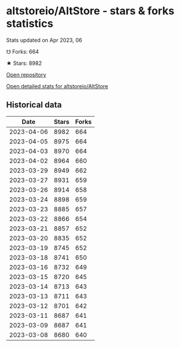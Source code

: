 # altstoreio/AltStore - stars & forks statistics

Stats updated on Apr 2023, 06

☋ Forks: 664

★ Stars: 8982

[Open repository](https://github.com/altstoreio/AltStore)

[Open detailed stats for altstoreio/AltStore](https://reviewgithub.com/rep/altstoreio/AltStore)

## Historical data
| Date | Stars | Forks |
|------|-------|-------|
| 2023-04-06 | 8982 | 664 | 
| 2023-04-05 | 8975 | 664 | 
| 2023-04-03 | 8970 | 664 | 
| 2023-04-02 | 8964 | 660 | 
| 2023-03-29 | 8949 | 662 | 
| 2023-03-27 | 8931 | 659 | 
| 2023-03-26 | 8914 | 658 | 
| 2023-03-24 | 8898 | 659 | 
| 2023-03-23 | 8885 | 657 | 
| 2023-03-22 | 8866 | 654 | 
| 2023-03-21 | 8857 | 652 | 
| 2023-03-20 | 8835 | 652 | 
| 2023-03-19 | 8745 | 652 | 
| 2023-03-18 | 8741 | 650 | 
| 2023-03-16 | 8732 | 649 | 
| 2023-03-15 | 8720 | 645 | 
| 2023-03-14 | 8713 | 643 | 
| 2023-03-13 | 8711 | 643 | 
| 2023-03-12 | 8701 | 642 | 
| 2023-03-11 | 8687 | 641 | 
| 2023-03-09 | 8687 | 641 | 
| 2023-03-08 | 8680 | 640 | 

